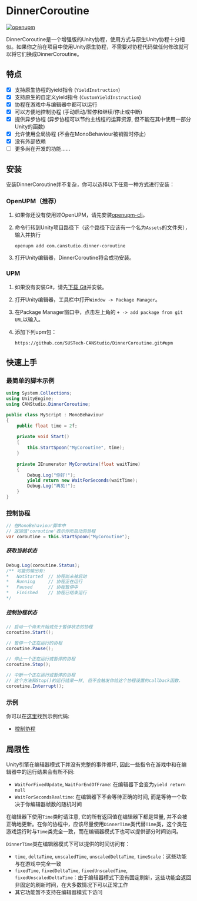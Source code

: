 # DinnerCoroutine

[![openupm](https://img.shields.io/npm/v/com.canstudio.dinner-coroutine?label=openupm&registry_uri=https://package.openupm.com)](https://openupm.com/packages/com.canstudio.dinner-coroutine/)

DinnerCoroutine是一个增强版的Unity协程，使用方式与原生Unity协程十分相似。如果你之前在项目中使用Unity原生协程，不需要对协程代码做任何修改就可以将它们换成DinnerCoroutine。

## 特点

- [x] 支持原生协程的yield指令 (`YieldInstruction`)
- [x] 支持原生的自定义yield指令 (`CustomYieldInstruction`)
- [x] 协程在游戏中与编辑器中都可以运行
- [x] 可以方便地控制协程 (手动启动/暂停和继续/停止或中断)
- [x] 提供异步协程 (异步协程可以节约主线程的运算资源, 但不能在其中使用一部分Unity的函数)
- [x] 允许使用全局协程 (不会在MonoBehaviour被销毁时停止)
- [x] 没有外部依赖
- [ ] 更多尚在开发的功能......

## 安装

安装DinnerCoroutine并不复杂，你可以选择以下任意一种方式进行安装：

### OpenUPM（推荐）

1. 如果你还没有使用过OpenUPM，请先安装[openupm-cli](https://github.com/openupm/openupm-cli#installation)。

2. 命令行转到Unity项目路径下（这个路径下应该有一个名为`Assets`的文件夹），输入并执行

   ```shell
   openupm add com.canstudio.dinner-coroutine
   ```

3. 打开Unity编辑器，DinnerCoroutine将会成功安装。

### UPM

1. 如果没有安装Git，请先[下载 Git](https://git-scm.com/downloads)并安装。

2. 打开Unity编辑器，工具栏中打开`Window -> Package Manager`。

3. 在Package Manager窗口中，点击左上角的 `+ -> add package from git URL`以输入。

4. 添加下列upm包：

   `https://github.com/SUSTech-CANStudio/DinnerCoroutine.git#upm`

## 快速上手

### 最简单的脚本示例

```c#
using System.Collections;
using UnityEngine;
using CANStudio.DinnerCoroutine;

public class MyScript : MonoBehaviour
{
    public float time = 2f;
    
    private void Start()
    {
        this.StartSpoon("MyCoroutine", time);
    }
    
    private IEnumerator MyCoroutine(float waitTime)
    {
        Debug.Log("你好!");
        yield return new WaitForSeconds(waitTime);
        Debug.Log("再见!");
    }
}
```

### 控制协程

```c#
// 在MonoBehaviour脚本中
// 返回值'coroutine'表示你所启动的协程
var coroutine = this.StartSpoon("MyCoroutine");
```

##### 获取当前状态


```C#
Debug.Log(coroutine.Status);
/**	可能的输出有:
*	NotStarted 	// 协程尚未被启动
*	Running		// 协程正在运行
*	Paused		// 协程暂停中
*	Finished	// 协程已结束运行
*/
```

##### 控制协程状态

```C#
// 启动一个尚未开始或处于暂停状态的协程
coroutine.Start();

// 暂停一个正在运行的协程
coroutine.Pause();

// 停止一个正在运行或暂停的协程
coroutine.Stop();

// 中断一个正在运行或暂停的协程
// 这个方法和Stop()的运行结果一样, 但不会触发你给这个协程设置的callback函数.
coroutine.Interrupt();
```

### 示例

你可以在[这里](Packages/DinnerCoroutine/Samples)找到示例代码:

- [控制协程](Packages/DinnerCoroutine/Samples/ControlSample/ControlCoroutine.cs)

## 局限性

Unity引擎在编辑器模式下并没有完整的事件循环, 因此一些指令在游戏中和在编辑器中的运行结果会有所不同:

- `WaitForFixedUpdate`, `WaitForEndOfFrame`: 在编辑器下会变为`yield return null`
- `WaitForSecondsRealtime`: 在编辑器下不会等待正确的时间, 而是等待一个取决于你编辑器帧数的随机时间

在编辑器下使用`Time`类时请注意, 它的所有返回值在编辑器下都是常量, 并不会被正确地更新。在你的协程中，应该尽量使用`DinnerTime`类代替`Time`类，这个类在游戏运行时与`Time`类完全一致，而在编辑器模式下也可以提供部分时间访问。

`DinnerTime`类在编辑器模式下可以提供的时间访问有：

- `time`, `deltaTime`, `unscaledTime`, `unscaledDeltaTime`, `timeScale`：这些功能与在游戏中完全一致
- `fixedTime`, `fixedDeltaTime`, `fixedUnscaledTime`, `fixedUnscaledDeltaTime`：由于编辑器模式下没有固定刷新，这些功能会返回非固定的刷新时间，在大多数情况下可以正常工作
- 其它功能暂不支持在编辑器模式下访问